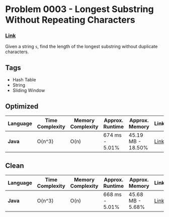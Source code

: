# Problem 0003 - Longest Substring Without Repeating Characters
### [Link](https://leetcode.com/problems/longest-substring-without-repeating-characters/description/)
Given a string `s`, find the length of the longest substring without duplicate 
characters.

## Tags

- Hash Table
- String
- Sliding Window

## Optimized

| Language | Time Complexity | Memory Complexity | Approx. Runtime | Approx. Memory    | Link                                                |
|----------|-----------------|-------------------|-----------------|-------------------|-----------------------------------------------------|
| **Java** | O(n^3)          | O(n)              | 674 ms - 5.01%  | 45.19 MB - 18.50% | [Link](./Problem-0003-Optimized/java/Solution.java) |

## Clean

| Language | Time Complexity | Memory Complexity | Approx. Runtime | Approx. Memory   | Link                                            |
|----------|-----------------|-------------------|-----------------|------------------|-------------------------------------------------|
| **Java** | O(n^3)          | O(n)              | 668 ms - 5.01%  | 45.68 MB - 5.68% | [Link](./Problem-0003-Clean/java/Solution.java) |